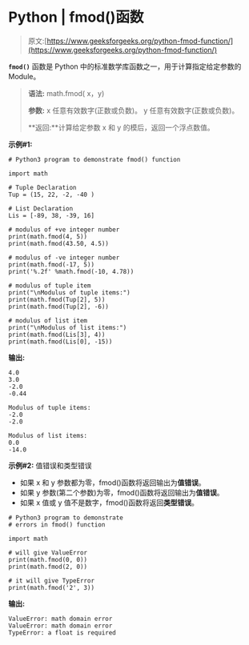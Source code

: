 # Python | fmod()函数

> 原文:[https://www.geeksforgeeks.org/python-fmod-function/](https://www.geeksforgeeks.org/python-fmod-function/)

**`fmod()`** 函数是 Python 中的标准数学库函数之一，用于计算指定给定参数的 Module。

> **语法:** math.fmod( x，y)
> 
> **参数:**
> x 任意有效数字(正数或负数)。
> y 任意有效数字(正数或负数)。
> 
> **返回:**计算给定参数 x 和 y 的模后，返回一个浮点数值。

**示例#1:**

```
# Python3 program to demonstrate fmod() function

import math

# Tuple Declaration
Tup = (15, 22, -2, -40 )

# List Declaration
Lis = [-89, 38, -39, 16] 

# modulus of +ve integer number
print(math.fmod(4, 5))
print(math.fmod(43.50, 4.5))

# modulus of -ve integer number
print(math.fmod(-17, 5))
print('%.2f' %math.fmod(-10, 4.78))

# modulus of tuple item
print("\nModulus of tuple items:")
print(math.fmod(Tup[2], 5))
print(math.fmod(Tup[2], -6))

# modulus of list item
print("\nModulus of list items:")
print(math.fmod(Lis[3], 4))
print(math.fmod(Lis[0], -15))
```

**输出:**

```
4.0
3.0
-2.0
-0.44

Modulus of tuple items:
-2.0
-2.0

Modulus of list items:
0.0
-14.0

```

**示例#2:** 值错误和类型错误

*   如果 x 和 y 参数都为零，fmod()函数将返回输出为**值错误**。
*   如果 y 参数(第二个参数)为零，fmod()函数将返回输出为**值错误**。
*   如果 x 值或 y 值不是数字，fmod()函数将返回**类型错误**。

```
# Python3 program to demonstrate 
# errors in fmod() function

import math

# will give ValueError
print(math.fmod(0, 0))
print(math.fmod(2, 0))

# it will give TypeError
print(math.fmod('2', 3))
```

**输出:**

```
ValueError: math domain error
ValueError: math domain error
TypeError: a float is required

```